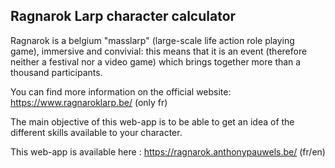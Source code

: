 ## Ragnarok Larp character calculator

Ragnarok is a belgium "masslarp" (large-scale life action role playing game), immersive and convivial: this means that it is an event (therefore neither a festival nor a video game) which brings together more than a thousand participants.

You can find more information on the official website: https://www.ragnaroklarp.be/ (only fr)

The main objective of this web-app is to be able to get an idea of the different skills available to your character.

This web-app is available here : https://ragnarok.anthonypauwels.be/ (fr/en)

